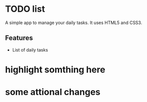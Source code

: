 # TODO list
A simple app to manage your daily tasks.
It uses HTML5 and CSS3.
## Features
* List of daily tasks
# highlight somthing here
# some attional changes